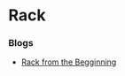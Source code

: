 # Rack

### Blogs

* [Rack from the Begginning](http://hawkins.io/2012/07/rack_from_the_beginning/)
